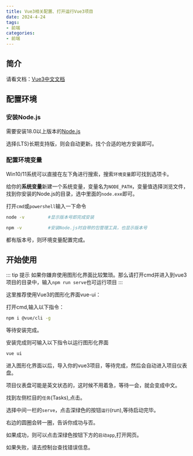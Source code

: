```yaml
---
title: Vue3相关配置、打开运行Vue3项目
date: 2024-4-24
tags:
- 前端
categories:
- 前端
---
```


## 简介

请看文档：[Vue3中文文档](https://cn.vuejs.org/)

## 配置环境

### 安装Node.js

需要安装18.0以上版本的[Node.js](https://nodejs.org/en)

选择(LTS)长期支持版，则会自动更新。找个合适的地方安装即可。

### 配置环境变量

Win10/11系统可以直接在左下角进行搜索，搜索`环境变量`即可找到选项卡。

给你的**系统变量**新建一个系统变量，变量名为`NODE_PATH`，变量值选择浏览文件，找到你安装的Node.js的目录，选中里面的`node.exe`即可。

打开`cmd`或`powershell`输入一下命令
```sh
node -v         #显示版本号即完成安装

npm -v          #安装Node.js时自带的包管理工具，也显示版本号
```

都有版本号，则环境变量配置完成。

## 开始使用

::: tip 提示
如果你嫌弃使用图形化界面比较繁琐。那么请打开cmd并进入到vue3项目的目录中，输入`npm run serve`也可运行项目
:::

这里推荐使用Vue3的图形化界面vue-ui：

打开cmd,输入以下指令：
```sh
npm i @vue/cli -g
```

等待安装完成。

安装完成则可输入以下指令以运行图形化界面
```sh
vue ui
```

进入图形化界面以后，导入你的vue3项目，等待完成，然后会自动进入项目仪表盘。

项目仪表盘可能是英文状态的，这时候不用着急，等待一会，就会变成中文。

找到左侧栏目的`任务`(Tasks),点击。

选择中间一栏的`serve`，点击深绿色的按钮`运行`(run),等待启动完毕。

右边的圆圈会转一圈，告诉你成功与否。

如果成功，则可以点击深绿色按钮下方的`启动app`,打开网页。

如果失败，请去控制台查找错误信息。

